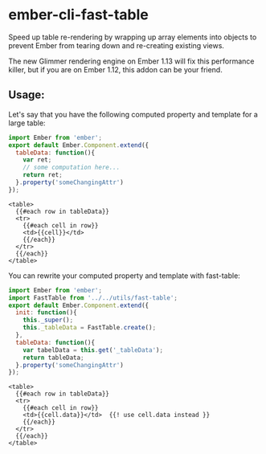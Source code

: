 # ember-cli-fast-table
Speed up table re-rendering by wrapping up array elements into objects to prevent Ember from tearing down and re-creating existing views.

The new Glimmer rendering engine on Ember 1.13 will fix this performance killer, but if you are on Ember 1.12, this addon can be your friend.

## Usage:
Let's say that you have the following computed property and template for a large table:
```Javascript
import Ember from 'ember';
export default Ember.Component.extend({
  tableData: function(){
    var ret;
    // some computation here...
    return ret;
  }.property('someChangingAttr')
});
```

```
<table>
  {{#each row in tableData}}
  <tr>
    {{#each cell in row}}
    <td>{{cell}}</td>
    {{/each}}
  </tr>
  {{/each}}
</table>
```

You can rewrite your computed property and template with fast-table:
```Javascript
import Ember from 'ember';
import FastTable from '../../utils/fast-table';
export default Ember.Component.extend({
  init: function(){
    this._super();
    this._tableData = FastTable.create();
  },
  tableData: function(){
    var tabelData = this.get('_tableData');
    return tableData;
  }.property('someChangingAttr')
});
```

```
<table>
  {{#each row in tableData}}
  <tr>
    {{#each cell in row}}
    <td>{{cell.data}}</td>  {{! use cell.data instead }}
    {{/each}}
  </tr>
  {{/each}}
</table>
```

